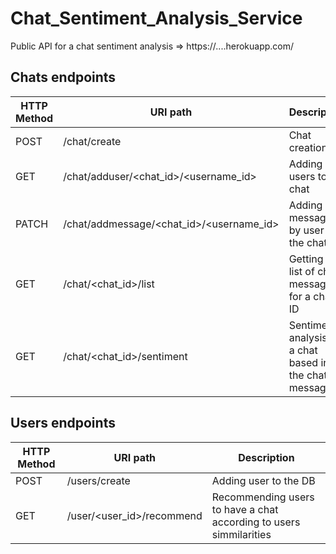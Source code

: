 # Chat_Sentiment_Analysis_Service

Public API for a chat sentiment analysis => https://....herokuapp.com/


## Chats endpoints

| HTTP Method 	| URI path      	| Description                                    	| 
|-------------	|---------------	|------------------------------------------------	|
| POST         	| /chat/create         	| Chat creation         	| 
| GET         	| /chat/adduser/<chat_id>/<username_id> 	| Adding users to the chat
| PATCH        	| /chat/addmessage/<chat_id>/<username_id>	| Adding message by user to the chat    |
| GET         	| /chat/<chat_id>/list	| Getting a list of chat messages for a chat ID 	   |
| GET         	| /chat/<chat_id>/sentiment	| Sentiment analysis for a chat based in the chat messages   |   


## Users endpoints



| HTTP Method 	| URI path      	| Description                                    	| 
|-------------	|---------------	|------------------------------------------------	|
| POST       	| /users/create           	| Adding user to the DB |    	
| GET         	| /user/<user_id>/recommend 	| Recommending users to have a chat according to users simmilarities| 